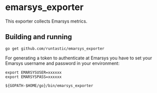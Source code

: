 # emarsys_exporter

This exporter collects Emarsys metrics.

## Building and running

    go get github.com/runtastic/emarsys_exporter

For generating a token to authenticate at Emarsys you have to set your Emarsys username and password in your environment:

    export EMARSYSUSER=xxxxxx
    export EMARSYSPASS=xxxxxx

    ${GOPATH-$HOME/go}/bin/emarsys_exporter
